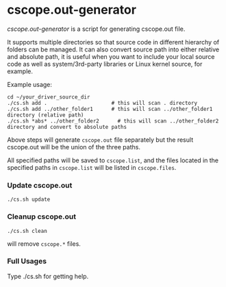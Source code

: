 # cscope.out-generator

*cscope.out-generator* is a script for generating cscope.out file.

It supports multiple directories so that source code in different hierarchy of folders can be managed.
It can also convert source path into either relative and absolute path, it is useful when you want to include your local source code as well as system/3rd-party libraries or Linux kernel source, for example.

Example usage:

	cd ~/your_driver_source_dir
	./cs.sh add .                     # this will scan . directory 
	./cs.sh add ../other_folder1      # this will scan ../other_folder1 directory (relative path)
	./cs.sh *abs* ../other_folder2      # this will scan ../other_folder2 directory and convert to absolute paths
	
Above steps will generate `cscope.out` file separately but the result cscope.out will be the union of the three paths.

All specified paths will be saved to `cscope.list`, and the files located in the specified paths in `cscope.list` will be listed in `cscope.files`.

### Update cscope.out

	./cs.sh update

### Cleanup cscope.out

	./cs.sh clean
	
will remove `cscope.*` files.

### Full Usages

Type ./cs.sh for getting help.
